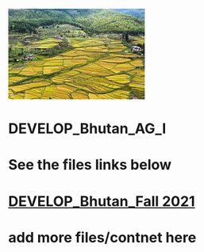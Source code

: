 ![](Bhutan_rice.jpg)
# DEVELOP_Bhutan_AG_I

# See the files links below
##
# [DEVELOP_Bhutan_Fall 2021](https://drive.google.com/drive/folders/19zDLUAnEqCeM5EiNtgeflMZl384gb5u4?usp=sharing)
# add more files/contnet here 
